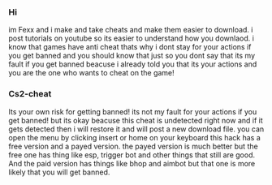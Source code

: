 ### Hi
im Fexx and i make and take cheats and make them easier to download.
i post tutorials on youtube so its easier to understand how you downlaod.
i know that games have anti cheat thats why i dont stay for your actions if you get banned and you should know that just so you dont say that its my fault if you get banned beacuse i already told you that its your actions and you are the one who wants to cheat on the game!

### Cs2-cheat
Its your own risk for getting banned!
its not my fault for your actions if you get banned!
but its okay beacuse this cheat is undetected right now and if it gets detected then i will restore it and will post a new download file.
you can open the menu by clicking insert or home on your keyboard this hack has a free version and a payed version.
the payed version is much better but the free one has thing like esp, trigger bot and other things that still are good.
And the paid version has things like bhop and aimbot but that one is more likely that you will get banned.
